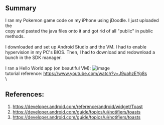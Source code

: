 ## Summary
I ran my Pokemon game code on my iPhone using jDoodle. I just uploaded the \
copy and pasted the java files onto it and got rid of all "public" in public methods. \
\
I downloaded and set up Android Studio and the VM.
I had to enable hypervision in my PC's BIOS. Then, I had to download and redownload a bunch in the SDK manager. \
\
I ran a Hello World app (on beautiful VM):
![image](https://github.com/user-attachments/assets/b48a2365-4315-4bea-a04c-b80face7069c)
 \
tutorial reference: https://www.youtube.com/watch?v=J9uahzEYg8s \
\

## References:
1. https://developer.android.com/reference/android/widget/Toast
2. https://developer.android.com/guide/topics/ui/notifiers/toasts
3. https://developer.android.com/guide/topics/ui/notifiers/toasts
